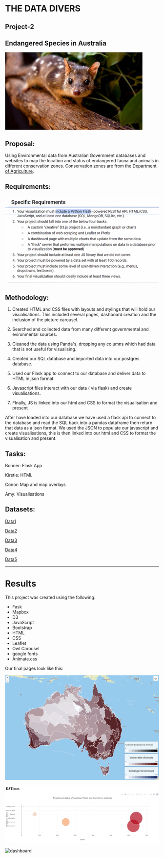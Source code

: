 # THE DATA DIVERS
## Project-2

## Endangered Species in Australia


![Quoll](images/quoll.jpg)


## Proposal: 
Using Environmental data from Australian Government databases and websites to map the location and status of endangered fauna and animals in different conservation zones. Conservation zones are from the [Department of Agriculture](https://data.gov.au/data/dataset/conservation-management-zones-of-australia). 

## Requirements: 

![requirements](images/requirements.png) 


## Methodology: 

1. Created HTML and CSS files with layouts and stylings that will hold our visualisations. This included several pages, dashboard creation and the inclusion of the picture carousel. 

2. Searched and collected data from many different governmental and evironmental sources. 

3. Cleaned the data using Panda's, dropping any columns which had data that is not useful for visualising.

4. Created our SQL database and imported data into our postgres database.

5. Used our Flask app to connect to our database and deliver data to HTML in json format. 

6. Javascript files interact with our data ( via flask) and create visualisations.

7. FInally, JS is linked into our html and CSS to format the visualisation and present




 After have loaded into our database we have used a flask api to connect to the database and read the SQL back into a pandas dataframe then return that data as a json format. We used the JSON to populate our javascript and create visualisations, this is then linked into our html and CSS to format the visualisation and present.


## Tasks: 

Bonner: Flask App 

Kirstie: HTML 

Conor: Map and map overlays 

Amy: Visualisations




## Datasets: 


[Data1](https://services.slip.wa.gov.au/public/rest/services/SLIP_Public_Services/Environment/MapServer/23?f=pjson)

[Data2](https://data.gov.au/data/dataset/threatened-species-state-lists)

[Data3](https://getflywheel.com/layout/best-javascript-libraries-frameworks-2020/)

[Data4](http://www.environment.gov.au/cgi-bin/sprat/public/publicreports.pl?proc=species)

[Data5](https://www.environment.gov.au/sprat-public/action/report)


<hr>


# Results 

This project was created using the following:<br>
* Fask
* Mapbox
* D3
* JavaScript
* Bootstrap
* HTML
* CSS
* Leaflet
* Owl Carousel
* google fonts 
* Animate.css



Our final pages look like this: 

![map](images/EndangeredMap.png)<br>

![index](images/bubble.png)<br>

![dashboard](image/dashboard.png)<br>
